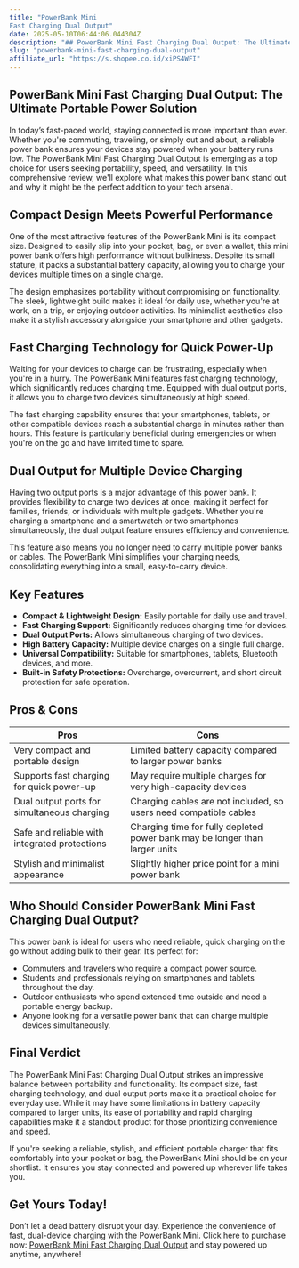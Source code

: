 ```yaml
---
title: "PowerBank Mini
Fast Charging Dual Output"
date: 2025-05-10T06:44:06.044304Z
description: "## PowerBank Mini Fast Charging Dual Output: The Ultimate Portable Power Solution..."
slug: "powerbank-mini-fast-charging-dual-output"
affiliate_url: "https://s.shopee.co.id/xiPS4WFI"
---
```

## PowerBank Mini Fast Charging Dual Output: The Ultimate Portable Power Solution

In today’s fast-paced world, staying connected is more important than ever. Whether you're commuting, traveling, or simply out and about, a reliable power bank ensures your devices stay powered when your battery runs low. The PowerBank Mini Fast Charging Dual Output is emerging as a top choice for users seeking portability, speed, and versatility. In this comprehensive review, we'll explore what makes this power bank stand out and why it might be the perfect addition to your tech arsenal.

## Compact Design Meets Powerful Performance

One of the most attractive features of the PowerBank Mini is its compact size. Designed to easily slip into your pocket, bag, or even a wallet, this mini power bank offers high performance without bulkiness. Despite its small stature, it packs a substantial battery capacity, allowing you to charge your devices multiple times on a single charge.

The design emphasizes portability without compromising on functionality. The sleek, lightweight build makes it ideal for daily use, whether you're at work, on a trip, or enjoying outdoor activities. Its minimalist aesthetics also make it a stylish accessory alongside your smartphone and other gadgets.

## Fast Charging Technology for Quick Power-Up

Waiting for your devices to charge can be frustrating, especially when you're in a hurry. The PowerBank Mini features fast charging technology, which significantly reduces charging time. Equipped with dual output ports, it allows you to charge two devices simultaneously at high speed.

The fast charging capability ensures that your smartphones, tablets, or other compatible devices reach a substantial charge in minutes rather than hours. This feature is particularly beneficial during emergencies or when you're on the go and have limited time to spare.

## Dual Output for Multiple Device Charging

Having two output ports is a major advantage of this power bank. It provides flexibility to charge two devices at once, making it perfect for families, friends, or individuals with multiple gadgets. Whether you're charging a smartphone and a smartwatch or two smartphones simultaneously, the dual output feature ensures efficiency and convenience.

This feature also means you no longer need to carry multiple power banks or cables. The PowerBank Mini simplifies your charging needs, consolidating everything into a small, easy-to-carry device.

## Key Features

- **Compact & Lightweight Design:** Easily portable for daily use and travel.
- **Fast Charging Support:** Significantly reduces charging time for devices.
- **Dual Output Ports:** Allows simultaneous charging of two devices.
- **High Battery Capacity:** Multiple device charges on a single full charge.
- **Universal Compatibility:** Suitable for smartphones, tablets, Bluetooth devices, and more.
- **Built-in Safety Protections:** Overcharge, overcurrent, and short circuit protection for safe operation.

## Pros & Cons

| Pros                                              | Cons                                             |
|---------------------------------------------------|--------------------------------------------------|
| Very compact and portable design                | Limited battery capacity compared to larger power banks |
| Supports fast charging for quick power-up     | May require multiple charges for very high-capacity devices |
| Dual output ports for simultaneous charging   | Charging cables are not included, so users need compatible cables |
| Safe and reliable with integrated protections  | Charging time for fully depleted power bank may be longer than larger units |
| Stylish and minimalist appearance               | Slightly higher price point for a mini power bank |

## Who Should Consider PowerBank Mini Fast Charging Dual Output?

This power bank is ideal for users who need reliable, quick charging on the go without adding bulk to their gear. It’s perfect for:

- Commuters and travelers who require a compact power source.
- Students and professionals relying on smartphones and tablets throughout the day.
- Outdoor enthusiasts who spend extended time outside and need a portable energy backup.
- Anyone looking for a versatile power bank that can charge multiple devices simultaneously.

## Final Verdict

The PowerBank Mini Fast Charging Dual Output strikes an impressive balance between portability and functionality. Its compact size, fast charging technology, and dual output ports make it a practical choice for everyday use. While it may have some limitations in battery capacity compared to larger units, its ease of portability and rapid charging capabilities make it a standout product for those prioritizing convenience and speed.

If you're seeking a reliable, stylish, and efficient portable charger that fits comfortably into your pocket or bag, the PowerBank Mini should be on your shortlist. It ensures you stay connected and powered up wherever life takes you.

## Get Yours Today!

Don’t let a dead battery disrupt your day. Experience the convenience of fast, dual-device charging with the PowerBank Mini. Click here to purchase now: [PowerBank Mini Fast Charging Dual Output](https://s.shopee.co.id/xiPS4WFI) and stay powered up anytime, anywhere!